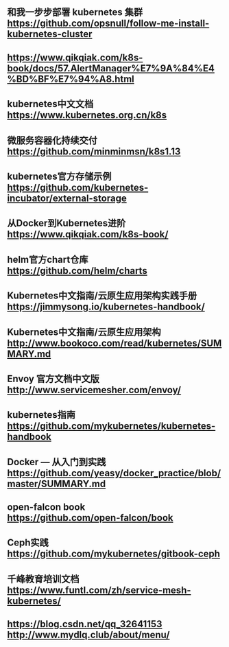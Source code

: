 和我一步步部署 kubernetes 集群  
https://github.com/opsnull/follow-me-install-kubernetes-cluster
---

https://www.qikqiak.com/k8s-book/docs/57.AlertManager%E7%9A%84%E4%BD%BF%E7%94%A8.html
---

kubernetes中文文档  
https://www.kubernetes.org.cn/k8s
---

微服务容器化持续交付  
https://github.com/minminmsn/k8s1.13
---

kubernetes官方存储示例  
https://github.com/kubernetes-incubator/external-storage
---

从Docker到Kubernetes进阶  
https://www.qikqiak.com/k8s-book/
---

helm官方chart仓库  
https://github.com/helm/charts
---

Kubernetes中文指南/云原生应用架构实践手册  
https://jimmysong.io/kubernetes-handbook/
---

Kubernetes中文指南/云原生应用架构  
http://www.bookoco.com/read/kubernetes/SUMMARY.md
---

Envoy 官方文档中文版  
http://www.servicemesher.com/envoy/
---

kubernetes指南  
https://github.com/mykubernetes/kubernetes-handbook
---

Docker — 从入门到实践  
https://github.com/yeasy/docker_practice/blob/master/SUMMARY.md
---

open-falcon book  
https://github.com/open-falcon/book
---

Ceph实践  
https://github.com/mykubernetes/gitbook-ceph
---

千峰教育培训文档  
https://www.funtl.com/zh/service-mesh-kubernetes/
---

https://blog.csdn.net/qq_32641153
http://www.mydlq.club/about/menu/
---
